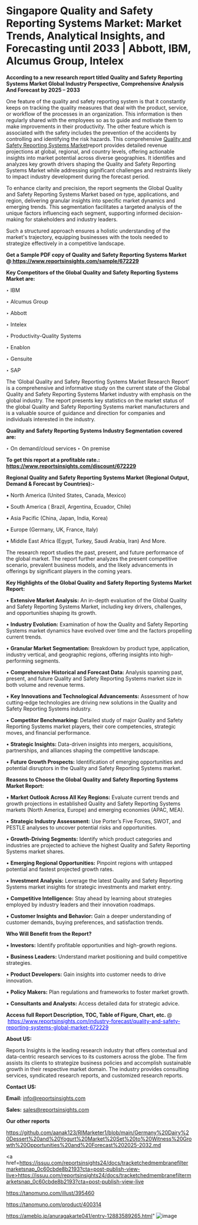 # Singapore Quality and Safety Reporting Systems Market: Market Trends, Analytical Insights, and Forecasting until 2033 | Abbott, IBM, Alcumus Group, Intelex

<strong>According to a new research report titled Quality and Safety Reporting Systems Market Global Industry Perspective, Comprehensive Analysis And Forecast by 2025 – 2033</strong>

One feature of the quality and safety reporting system is that it constantly keeps on tracking the quality measures that deal with the product, service, or workflow of the processes in an organization. This information is then regularly shared with the employees so as to guide and motivate them to make improvements in their productivity. The other feature which is associated with the safety includes the prevention of the accidents by controlling and identifying the risk hazards. This comprehensive <a href=https://www.reportsinsights.com/sample/672229>Quality and Safety Reporting Systems Market</a>report provides detailed revenue projections at global, regional, and country levels, offering actionable insights into market potential across diverse geographies. It identifies and analyzes key growth drivers shaping the Quality and Safety Reporting Systems Market while addressing significant challenges and restraints likely to impact industry development during the forecast period.

To enhance clarity and precision, the report segments the Global Quality and Safety Reporting Systems Market based on type, applications, and region, delivering granular insights into specific market dynamics and emerging trends. This segmentation facilitates a targeted analysis of the unique factors influencing each segment, supporting informed decision-making for stakeholders and industry leaders.

Such a structured approach ensures a holistic understanding of the market's trajectory, equipping businesses with the tools needed to strategize effectively in a competitive landscape.

<strong>Get a Sample PDF copy of Quality and Safety Reporting Systems Market </strong><strong>@<a href=https://www.reportsinsights.com/sample/672229 style=color:#0000ff;> https://www.reportsinsights.com/sample/672229</a></strong></font>

<strong>Key Competitors of the Global Quality and Safety Reporting Systems Market are:</strong>

‣ IBM

‣ Alcumus Group

‣ Abbott

‣ Intelex

‣ Productivity-Quality Systems

‣ Enablon

‣ Gensuite

‣ SAP

The ‘Global Quality and Safety Reporting Systems Market Research Report’ is a comprehensive and informative study on the current state of the Global Quality and Safety Reporting Systems Market industry with emphasis on the global industry. The report presents key statistics on the market status of the global Quality and Safety Reporting Systems market manufacturers and is a valuable source of guidance and direction for companies and individuals interested in the industry.

<strong>Quality and Safety Reporting Systems Industry Segmentation covered are:</strong>

‣ On demand/cloud services
‣ On premise

<strong>To get this report at a profitable rate.: <a href=https://www.reportsinsights.com/discount/672229 style=color:#0000ff;>https://www.reportsinsights.com/discount/672229</a></strong></font>

<strong>Regional Quality and Safety Reporting Systems Market (Regional Output, Demand &amp; Forecast by Countries):-</strong>

• North America (United States, Canada, Mexico)

• South America ( Brazil, Argentina, Ecuador, Chile)

• Asia Pacific (China, Japan, India, Korea)

• Europe (Germany, UK, France, Italy)

• Middle East Africa (Egypt, Turkey, Saudi Arabia, Iran) And More.

The research report studies the past, present, and future performance of the global market. The report further analyzes the present competitive scenario, prevalent business models, and the likely advancements in offerings by significant players in the coming years.

<strong>Key Highlights of the Global Quality and Safety Reporting Systems Market Report:</strong>

• <strong>Extensive Market Analysis:</strong> An in-depth evaluation of the Global Quality and Safety Reporting Systems Market, including key drivers, challenges, and opportunities shaping its growth.

• <strong>Industry Evolution:</strong> Examination of how the Quality and Safety Reporting Systems market dynamics have evolved over time and the factors propelling current trends.

• <strong>Granular Market Segmentation:</strong> Breakdown by product type, application, industry vertical, and geographic regions, offering insights into high-performing segments.

• <strong>Comprehensive Historical and Forecast Data:</strong> Analysis spanning past, present, and future Quality and Safety Reporting Systems market size in both volume and revenue terms.

• <strong>Key Innovations and Technological Advancements:</strong> Assessment of how cutting-edge technologies are driving new solutions in the Quality and Safety Reporting Systems industry.

• <strong>Competitor Benchmarking:</strong> Detailed study of major Quality and Safety Reporting Systems market players, their core competencies, strategic moves, and financial performance.

• <strong>Strategic Insights:</strong> Data-driven insights into mergers, acquisitions, partnerships, and alliances shaping the competitive landscape.

• <strong>Future Growth Prospects:</strong> Identification of emerging opportunities and potential disruptors in the Quality and Safety Reporting Systems market.

<strong>Reasons to Choose the Global Quality and Safety Reporting Systems Market Report:</strong>

• <strong>Market Outlook Across All Key Regions:</strong> Evaluate current trends and growth projections in established Quality and Safety Reporting Systems markets (North America, Europe) and emerging economies (APAC, MEA).

• <strong>Strategic Industry Assessment:</strong> Use Porter’s Five Forces, SWOT, and PESTLE analyses to uncover potential risks and opportunities.

• <strong>Growth-Driving Segments:</strong> Identify which product categories and industries are projected to achieve the highest Quality and Safety Reporting Systems market shares.

• <strong>Emerging Regional Opportunities:</strong> Pinpoint regions with untapped potential and fastest projected growth rates.

• <strong>Investment Analysis:</strong> Leverage the latest Quality and Safety Reporting Systems market insights for strategic investments and market entry.

• <strong>Competitive Intelligence:</strong> Stay ahead by learning about strategies employed by industry leaders and their innovation roadmaps.

• <strong>Customer Insights and Behavior:</strong> Gain a deeper understanding of customer demands, buying preferences, and satisfaction trends.

<strong>Who Will Benefit from the Report?</strong>

• <strong>Investors:</strong> Identify profitable opportunities and high-growth regions.

• <strong>Business Leaders:</strong> Understand market positioning and build competitive strategies.

• <strong>Product Developers:</strong> Gain insights into customer needs to drive innovation.

• <strong>Policy Makers:</strong> Plan regulations and frameworks to foster market growth.

• <strong>Consultants and Analysts:</strong> Access detailed data for strategic advice.
</ul>
<strong>Access full Report Description, TOC, Table of Figure, Chart, etc. </strong>@  <a href=https://www.reportsinsights.com/industry-forecast/quality-and-safety-reporting-systems-global-market-672229 style=color:#0000ff;>https://www.reportsinsights.com/industry-forecast/quality-and-safety-reporting-systems-global-market-672229</a></font>

<strong><strong>About US</strong>:</strong>

Reports Insights is the leading research industry that offers contextual and data-centric research services to its customers across the globe. The firm assists its clients to strategize business policies and accomplish sustainable growth in their respective market domain. The industry provides consulting services, syndicated research reports, and customized research reports.

<strong>Contact US:</strong>

<p class=""""><b>Email:</b> <a href=mailto:info@reportsinsights.com>info@reportsinsights.com</a></p>
<p class=""""><b>Sales:</b> <a href=mailto:sales@reportsinsights.com>sales@reportsinsights.com</a></p>

<strong>Our other reports</strong>

<a href=https://github.com/aanak123/RIMarketer1/blob/main/Germany%20Dairy%20Dessert%20and%20Yogurt%20Market%20Set%20to%20Witness%20Growth%20Opportunities%20and%20Forecast%202025-2032.md>https://github.com/aanak123/RIMarketer1/blob/main/Germany%20Dairy%20Dessert%20and%20Yogurt%20Market%20Set%20to%20Witness%20Growth%20Opportunities%20and%20Forecast%202025-2032.md</a>

<a href=https://issuu.com/reportsinsights24/docs/tracketchedmembranefiltermarketsnap_0c60cbde8b2193?cta=post-publish-view-live>https://issuu.com/reportsinsights24/docs/tracketchedmembranefiltermarketsnap_0c60cbde8b2193?cta=post-publish-view-live</a>

<a href=https://tanomuno.com/illust/395460>https://tanomuno.com/illust/395460</a>

<a href=https://tanomuno.com/product/400314>https://tanomuno.com/product/400314</a>

<a href=https://ameblo.jp/anuragakarte041/entry-12883589265.html>https://ameblo.jp/anuragakarte041/entry-12883589265.html</a>"
![image](https://github.com/user-attachments/assets/b98607b4-dede-4723-b7be-af06cc48fc7d)
